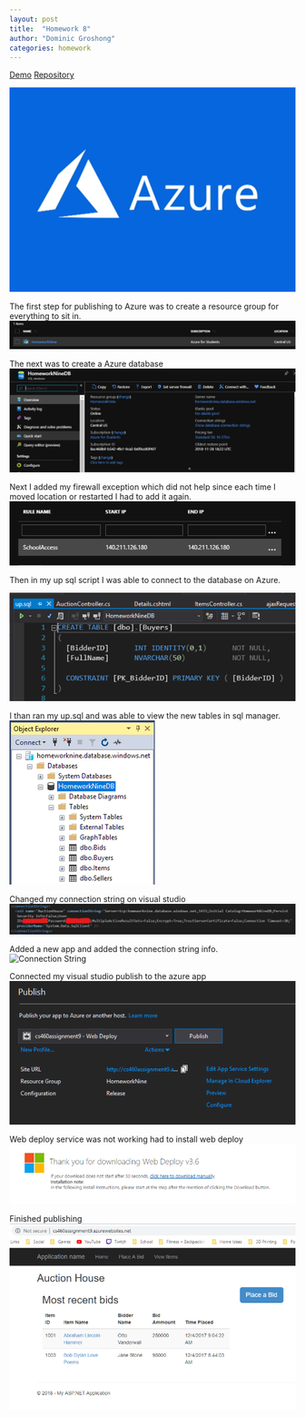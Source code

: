 ```yaml
---
layout: post
title:  "Homework 8"
author: "Dominic Groshong"
categories: homework
---
```

<a href="https://cs460assignment9.azurewebsites.net/" class="btn">Demo</a>
<a href="https://github.com/xzonos/xzonos.github.io/tree/master/HW9" class="btn" target="_blank_">Repository</a>

<!-- This image gets pulled into the blog post page. Purposefully hidden on the actual blog page. -->
<div class="hide">
	<img alt="Assignment Teaser Image" src="/assets/imgs/assignNineTeaser.jpg">
</div>


The first step for publishing to Azure was to create a resource group for everything to sit in.
![Create Resource Group](/assets/imgs/hw9/1-resourceGroup.png)

The next was to create a Azure database
![Create DB](/assets/imgs/hw9/2-database.png)

Next I added my firewall exception which did not help since each time I moved location or restarted I had to add it again.
![Firewall](/assets/imgs/hw9/3-firewall.png)

Then in my up sql script I was able to connect to the database on Azure.

![Database connection on visual studio](/assets/imgs/hw9/4-connectedDatabase.png)

I than ran my up.sql and was able to view the new tables in sql manager.
![Items added](/assets/imgs/hw9/5-itemsAddedDatabase.png)

Changed my connection string on visual studio
![Connection String](/assets/imgs/hw9/6-fixed.jpg)

Added a new app and added the connection string info.
![Connection String](/assets/imgs/hw9/6.5-fixed.png)

Connected my visual studio publish to the azure app
![Azure Publish working](/assets/imgs/hw9/7-azureAdded.png)

Web deploy service was not working had to install web deploy
![Azure Publish working](/assets/imgs/hw9/8-downloadWebDeploy.png)

Finished publishing
![published](/assets/imgs/hw9/9-published.png)
